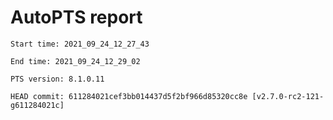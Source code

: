 # AutoPTS report

    Start time: 2021_09_24_12_27_43

    End time: 2021_09_24_12_29_02

    PTS version: 8.1.0.11

    HEAD commit: 611284021cef3bb014437d5f2bf966d85320cc8e [v2.7.0-rc2-121-g611284021c]
    